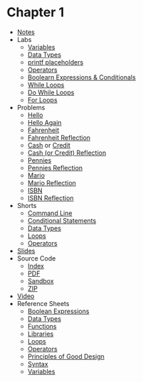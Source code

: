 # Chapter 1

* [Notes](notes)
* Labs
  * [Variables](https://lab.cs50.io/bsoist/cs50labs/2019/variables)
  * [Data Types](https://lab.cs50.io/bsoist/cs50labs/2019/datatypes)
  * [printf placeholders](https://lab.cs50.io/bsoist/cs50labs/2019/placeholders)
  * [Operators](https://lab.cs50.io/bsoist/cs50labs/2019/operators)
  * [Boolearn Expressions &amp; Conditionals](https://lab.cs50.io/bsoist/cs50labs/2019/booleans)
  * [While Loops](https://lab.cs50.io/bsoist/cs50labs/2019/whileloop)
  * [Do While Loops](https://lab.cs50.io/bsoist/cs50labs/2019/dowhileloop)
  * [For Loops](https://lab.cs50.io/bsoist/cs50labs/2019/forloop)
* Problems
  * [Hello](https://github.com/bsoist/labs/tree/2019/hello)
  * [Hello Again](https://github.com/bsoist/labs/tree/2019/helloagain)
  * [Fahrenheit](https://github.com/bsoist/labs/tree/2019/fahrenheit)
  * [Fahrenheit Reflection](https://github.com/bsoist/labs/tree/2019/fahrenheit-reflection)
  * [Cash](https://github.com/bsoist/labs/tree/2019/cash) or [Credit](https://github.com/bsoist/labs/tree/2019/credit)
  * [Cash (or Credit) Reflection](https://github.com/bsoist/labs/tree/2019/cash-reflection)
  * [Pennies](https://github.com/bsoist/labs/tree/2019/pennies)
  * [Pennies Reflection](https://github.com/bsoist/labs/tree/2019/pennies-reflection)
  * [Mario](https://github.com/bsoist/labs/tree/2019/mario)
  * [Mario Reflection](https://github.com/bsoist/labs/tree/2019/mario-reflection)
  * [ISBN](https://github.com/bsoist/labs/tree/2019/isbn)
  * [ISBN Reflection](https://github.com/bsoist/labs/tree/2019/isbn-reflection)
* Shorts
  * [Command Line](https://www.youtube.com/watch?v=lnYKOnz9ln8)
  * [Conditional Statements](https://www.youtube.com/watch?v=FqUeHzvci10)
  * [Data Types](https://www.youtube.com/watch?v=q6K8KMqt8wQ)
  * [Loops](https://www.youtube.com/watch?v=QOvo-xFL9II)
  * [Operators](https://www.youtube.com/watch?v=7apBtlEkJzk)
* [Slides](https://cdn.cs50.net/2018/fall/lectures/1/lecture1.pdf)
* Source Code
  * [Index](https://cdn.cs50.net/2018/fall/lectures/1/src1/)
  * [PDF](https://cdn.cs50.net/2018/fall/lectures/1/src1.pdf)
  * [Sandbox](https://sandbox.cs50.io/fbe800b2-4c6f-4bf4-8642-a853ee08ce5d)
  * [ZIP](https://cdn.cs50.net/2018/fall/lectures/1/src1.zip)
* [Video](https://video.cs50.net/2018/fall/lectures/1)
* Reference Sheets
  * [Boolean Expressions](https://ap.cs50.school/assets/pdfs/boolean_expressions.pdf)
  * [Data Types](https://ap.cs50.school/assets/pdfs/data_types.pdf)
  * [Functions](https://ap.cs50.school/assets/pdfs/functions.pdf)
  * [Libraries](https://ap.cs50.school/assets/pdfs/libraries.pdf)
  * [Loops](https://ap.cs50.school/assets/pdfs/loops.pdf)
  * [Operators](https://ap.cs50.school/assets/pdfs/operators.pdf)
  * [Principles of Good Design](https://ap.cs50.school/assets/pdfs/principles_of_good_design.pdf)
  * [Syntax](https://ap.cs50.school/assets/pdfs/syntax.pdf)
  * [Variables](https://ap.cs50.school/assets/pdfs/variables.pdf)
